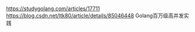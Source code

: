 https://studygolang.com/articles/17711
https://blog.csdn.net/ltk80/article/details/85046448 Golang百万级高并发实践
